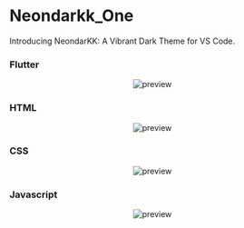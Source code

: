 # Neondarkk_One

Introducing NeondarKK: A Vibrant Dark Theme for VS Code.
<br>

### Flutter

<p align="center">
  <img alt="preview" src="https://github.com/jack23332/NeonDarKK_One/raw/main/assets/flutter.png" >
</p>

<!-- ![Dark theme](assets/flutter.png) -->


### HTML

<p align="center">
  <img alt="preview" src="https://github.com/jack23332/NeonDarKK_One/raw/main/assets/html.png" >
</p>
<!-- ![Dark theme](assets/html.png) -->

### CSS

<p align="center">
  <img alt="preview" src="https://github.com/jack23332/NeonDarKK_One/raw/main/assets/css.png" >
</p>
<!-- ![Dark theme](assets/css.png) -->

### Javascript

<p align="center">
  <img alt="preview" src="https://github.com/jack23332/NeonDarKK_One/raw/main/assets/js.png" >
</p>
<!-- ![Dark theme](assets/js.png) -->